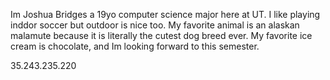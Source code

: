 Im Joshua Bridges a 19yo computer science major here at UT. I like playing inddor soccer but outdoor is nice too.
My favorite animal is an alaskan malamute because it is literally the cutest dog breed ever. My favorite ice cream
is chocolate, and Im looking forward to this semester.

35.243.235.220
